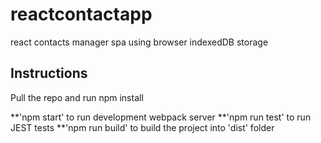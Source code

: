 # reactcontactapp
react contacts manager spa using browser indexedDB storage

## Instructions
Pull the repo and run npm install

**'npm start' to run development webpack server
**'npm run test' to run JEST tests
**'npm run build' to build the project into 'dist' folder
